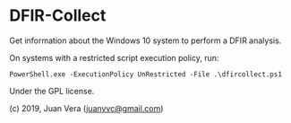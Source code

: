 # DFIR-Collect

Get information about the Windows 10 system to perform a DFIR analysis.

On systems with a restricted script execution policy, run:

```
PowerShell.exe -ExecutionPolicy UnRestricted -File .\dfircollect.ps1
```

Under the GPL license.

(c) 2019, Juan Vera (juanvvc@gmail.com)